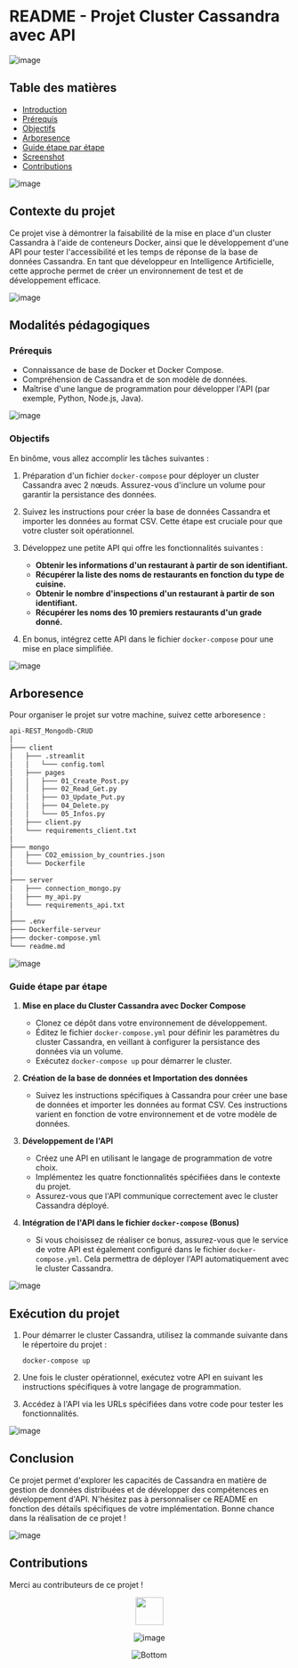 # README - Projet Cluster Cassandra avec API

![image](https://github.com/ggwendall/ggwendall/assets/48108275/edb15cbf-f45a-472c-b934-44762886a231)

## Table des matières

- [Introduction](#introduction)
- [Prérequis](#prérequis)
- [Objectifs](#Objectifs)
- [Arboresence](#Arboresence)
- [Guide étape par étape](#Guide-étape-par-étape)
- [Screenshot](#Screenshot)
- [Contributions](#contributions)

![image](https://github.com/ggwendall/ggwendall/assets/48108275/edb15cbf-f45a-472c-b934-44762886a231)

## Contexte du projet

Ce projet vise à démontrer la faisabilité de la mise en place d'un cluster Cassandra à l'aide de conteneurs Docker, ainsi que le développement d'une API pour tester l'accessibilité et les temps de réponse de la base de données Cassandra. En tant que développeur en Intelligence Artificielle, cette approche permet de créer un environnement de test et de développement efficace.

![image](https://github.com/ggwendall/ggwendall/assets/48108275/edb15cbf-f45a-472c-b934-44762886a231)

## Modalités pédagogiques

### Prérequis

- Connaissance de base de Docker et Docker Compose.
- Compréhension de Cassandra et de son modèle de données.
- Maîtrise d'une langue de programmation pour développer l'API (par exemple, Python, Node.js, Java).

![image](https://github.com/ggwendall/ggwendall/assets/48108275/edb15cbf-f45a-472c-b934-44762886a231)

### Objectifs

En binôme, vous allez accomplir les tâches suivantes :

1. Préparation d'un fichier `docker-compose` pour déployer un cluster Cassandra avec 2 nœuds. Assurez-vous d'inclure un volume pour garantir la persistance des données.

2. Suivez les instructions pour créer la base de données Cassandra et importer les données au format CSV. Cette étape est cruciale pour que votre cluster soit opérationnel.

3. Développez une petite API qui offre les fonctionnalités suivantes :

   - **Obtenir les informations d'un restaurant à partir de son identifiant.**
   - **Récupérer la liste des noms de restaurants en fonction du type de cuisine.**
   - **Obtenir le nombre d'inspections d'un restaurant à partir de son identifiant.**
   - **Récupérer les noms des 10 premiers restaurants d'un grade donné.**

4. En bonus, intégrez cette API dans le fichier `docker-compose` pour une mise en place simplifiée.

![image](https://github.com/ggwendall/ggwendall/assets/48108275/edb15cbf-f45a-472c-b934-44762886a231)

## Arboresence

Pour organiser le projet sur votre machine, suivez cette arboresence :

```bash
api-REST_Mongodb-CRUD
│ 
├─── client 
│   ├─── .streamlit
│   │   └─── config.toml
│   ├─── pages
│   │   ├─── 01_Create_Post.py
│   │   ├─── 02_Read_Get.py
│   │   ├─── 03_Update_Put.py
│   │   ├─── 04_Delete.py
│   │   └─── 05_Infos.py
│   ├─── client.py
│   └─── requirements_client.txt
│ 
├─── mongo
│   ├─── CO2_emission_by_countries.json
│   └─── Dockerfile
│
├─── server
│   ├─── connection_mongo.py
│   ├─── my_api.py
│   └─── requirements_api.txt
│
├─── .env 
├─── Dockerfile-serveur
├─── docker-compose.yml
└─── readme.md
```

![image](https://github.com/ggwendall/ggwendall/assets/48108275/edb15cbf-f45a-472c-b934-44762886a231)

### Guide étape par étape

1. **Mise en place du Cluster Cassandra avec Docker Compose**

   - Clonez ce dépôt dans votre environnement de développement.
   - Éditez le fichier `docker-compose.yml` pour définir les paramètres du cluster Cassandra, en veillant à configurer la persistance des données via un volume.
   - Exécutez `docker-compose up` pour démarrer le cluster.

2. **Création de la base de données et Importation des données**

   - Suivez les instructions spécifiques à Cassandra pour créer une base de données et importer les données au format CSV. Ces instructions varient en fonction de votre environnement et de votre modèle de données.

3. **Développement de l'API**

   - Créez une API en utilisant le langage de programmation de votre choix.
   - Implémentez les quatre fonctionnalités spécifiées dans le contexte du projet.
   - Assurez-vous que l'API communique correctement avec le cluster Cassandra déployé.

4. **Intégration de l'API dans le fichier `docker-compose` (Bonus)**

   - Si vous choisissez de réaliser ce bonus, assurez-vous que le service de votre API est également configuré dans le fichier `docker-compose.yml`. Cela permettra de déployer l'API automatiquement avec le cluster Cassandra.

![image](https://github.com/ggwendall/ggwendall/assets/48108275/edb15cbf-f45a-472c-b934-44762886a231)

## Exécution du projet

1. Pour démarrer le cluster Cassandra, utilisez la commande suivante dans le répertoire du projet :

   ```shell
   docker-compose up
   ```

2. Une fois le cluster opérationnel, exécutez votre API en suivant les instructions spécifiques à votre langage de programmation.

3. Accédez à l'API via les URLs spécifiées dans votre code pour tester les fonctionnalités.

![image](https://github.com/ggwendall/ggwendall/assets/48108275/edb15cbf-f45a-472c-b934-44762886a231)

## Conclusion

Ce projet permet d'explorer les capacités de Cassandra en matière de gestion de données distribuées et de développer des compétences en développement d'API. N'hésitez pas à personnaliser ce README en fonction des détails spécifiques de votre implémentation. Bonne chance dans la réalisation de ce projet !

![image](https://github.com/ggwendall/ggwendall/assets/48108275/edb15cbf-f45a-472c-b934-44762886a231)

## Contributions

Merci au contributeurs de ce projet ! 

<div align=center>

<img src="https://media.giphy.com/media/VgCDAzcKvsR6OM0uWg/giphy.gif" width="50"> 

![image](https://github.com/ggwendall/ggwendall/assets/48108275/edb15cbf-f45a-472c-b934-44762886a231)

![Bottom](https://github.com/ggwendall/ggwendall/assets/48108275/1f58de6a-f411-45fd-86a6-e9aa673332e6)
